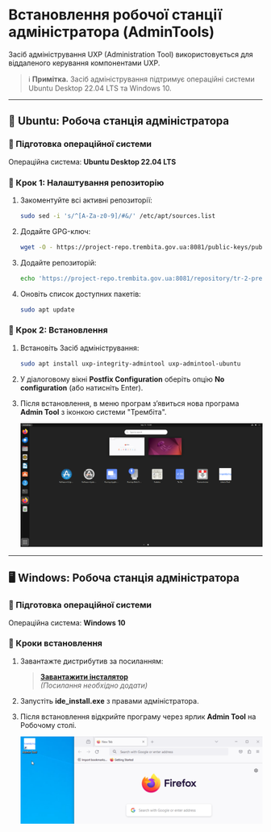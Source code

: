 # Встановлення робочої станції адміністратора (AdminTools)
Засіб адміністрування UXP (Administration Tool) використовується для віддаленого керування компонентами UXP.

> ℹ️ **Примітка.** Засіб адміністрування підтримує операційні системи Ubuntu Desktop 22.04 LTS та Windows 10.

---
## 🐧 Ubuntu: Робоча станція адміністратора

### 🔹 Підготовка операційної системи

Операційна система: **Ubuntu Desktop 22.04 LTS**

### 🔹 Крок 1: Налаштування репозиторію
1. Закоментуйте всі активні репозиторії:

    ```bash
    sudo sed -i 's/^[A-Za-z0-9]/#&/' /etc/apt/sources.list
    ```

2. Додайте GPG-ключ:

    ```bash
    wget -O - https://project-repo.trembita.gov.ua:8081/public-keys/public.key.txt | sudo apt-key add -
    ```

3. Додайте репозиторій:

    ```bash
    echo 'https://project-repo.trembita.gov.ua:8081/repository/tr-2-pre-final/ jammy main' | sudo tee -a /etc/apt/sources.list
    ```

4. Оновіть список доступних пакетів:

    ```bash
    sudo apt update
    ```
### 🔹 Крок 2: Встановлення

1. Встановіть Засіб адміністрування:

    ```bash
    sudo apt install uxp-integrity-admintool uxp-admintool-ubuntu
    ```

2. У діалоговому вікні **Postfix Configuration** оберіть опцію **No configuration** (або натисніть Enter).

3. Після встановлення, в меню програм з’явиться нова програма **Admin Tool** з іконкою системи "Трембіта".

    ![](03-adminserver-image/image1.png)

---
## 🖥️ Windows: Робоча станція адміністратора

### 🔹 Підготовка операційної системи

Операційна система: **Windows 10**

### 🔹 Кроки встановлення

1. Завантажте дистрибутив за посиланням:

    > [**Завантажити інсталятор**](https://portal.trembita.gov.ua/...)  
    *(Посилання необхідно додати)*

2. Запустіть **ide_install.exe** з правами адміністратора.

3. Після встановлення відкрийте програму через ярлик **Admin Tool** на Робочому столі.

    ![](03-adminserver-image/image2.png)
